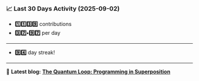 <!--START_STATS-->
### 📈 Last 30 Days Activity (2025-09-02)  
- **1️⃣1️⃣3️⃣9️⃣** contributions  
- **3️⃣7️⃣•9️⃣7️⃣** per day
---
- **9️⃣4️⃣** day streak!
---
📝 **Latest blog:** [**The Quantum Loop: Programming in Superposition**](https://andriak.com/blog/quantum-loop)
<!--END_STATS-->

